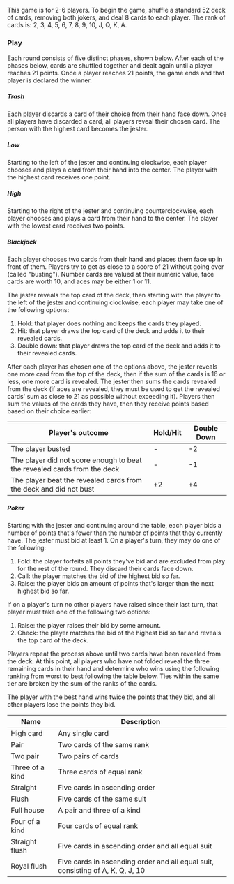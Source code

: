 This game is for 2-6 players. To begin the game, shuffle a standard 52 deck of cards, removing both jokers, and deal 8 cards to each player. The rank of cards is: 2, 3, 4, 5, 6, 7, 8, 9, 10, J, Q, K, A.
### Play
Each round consists of five distinct phases, shown below. After each of the phases below, cards are shuffled together and dealt again until a player reaches 21 points. Once a player reaches 21 points, the game ends and that player is declared the winner. 
##### Trash
Each player discards a card of their choice from their hand face down. Once all players have discarded a card, all players reveal their chosen card. The person with the highest card becomes the jester.
##### Low
Starting to the left of the jester and continuing clockwise, each player chooses and plays a card from their hand into the center. The player with the highest card receives one point.
##### High
Starting to the right of the jester and continuing counterclockwise, each player chooses and plays a card from their hand to the center. The player with the lowest card receives two points.
##### Blackjack
Each player chooses two cards from their hand and places them face up in front of them. Players try to get as close to a score of 21 without going over (called "busting"). Number cards are valued at their numeric value, face cards are worth 10, and aces may be either 1 or 11. 

The jester reveals the top card of the deck, then starting with the player to the left of the jester and continuing clockwise, each player may take one of the following options:
1. Hold: that player does nothing and keeps the cards they played.
2. Hit: that player draws the top card of the deck and adds it to their revealed cards.
3. Double down: that player draws the top card of the deck and adds it to their revealed cards.

After each player has chosen one of the options above, the jester reveals one more card from the top of the deck, then if the sum of the cards is 16 or less, one more card is revealed. The jester then sums the cards revealed from the deck (if aces are revealed, they must be used to get the revealed cards' sum as close to 21 as possible without exceeding it). Players then sum the values of the cards they have, then they receive points based based on their choice earlier:

| Player's outcome                                                         | Hold/Hit | Double Down |
| ------------------------------------------------------------------------ | -------- | ----------- |
| The player busted                                                        | -        | -2          |
| The player did not score enough to beat the revealed cards from the deck | -        | -1          |
| The player beat the revealed cards from the deck and did not bust        | +2       | +4          |

##### Poker
Starting with the jester and continuing around the table, each player bids a number of points that's fewer than the number of points that they currently have. The jester must bid at least 1. On a player's turn, they may do one of the following:
1. Fold: the player forfeits all points they've bid and are excluded from play for the rest of the round. They discard their cards face down.
2. Call: the player matches the bid of the highest bid so far.
3. Raise: the player bids an amount of points that's larger than the next highest bid so far.

If on a player's turn no other players have raised since their last turn, that player must take one of the following two options:
1. Raise: the player raises their bid by some amount.
2. Check: the player matches the bid of the highest bid so far and reveals the top card of the deck.

Players repeat the process above until two cards have been revealed from the deck. At this point, all players who have not folded reveal the three remaining cards in their hand and determine who wins using the following ranking from worst to best following the table below. Ties within the same tier are broken by the sum of the ranks of the cards.

The player with the best hand wins twice the points that they bid, and all other players lose the points they bid.

| Name            | Description                                                                    |
| --------------- | ------------------------------------------------------------------------------ |
| High card       | Any single card                                                                |
| Pair            | Two cards of the same rank                                                     |
| Two pair        | Two pairs of cards                                                             |
| Three of a kind | Three cards of equal rank                                                      |
| Straight        | Five cards in ascending order                                                  |
| Flush           | Five cards of the same suit                                                    |
| Full house      | A pair and three of a kind                                                     |
| Four of a kind  | Four cards of equal rank                                                       |
| Straight flush  | Five cards in ascending order and all equal suit                               |
| Royal flush     | Five cards in ascending order and all equal suit, consisting of A, K, Q, J, 10 |
